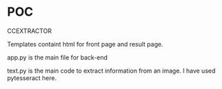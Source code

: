 # POC
CCEXTRACTOR


Templates containt html for front page and result page.

app.py is the main file for back-end

text.py is the main code to extract information from an image. I have used pytesseract here.
